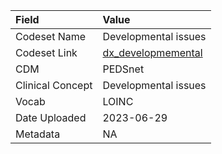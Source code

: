 |Field            |Value                |
|:----------------|:--------------------|
|Codeset Name     |Developmental issues |
|Codeset Link     |[dx_developmemental](https://github.com/PEDSnet/Variable-Dictionary/blob/main/condition/dx_developmemental.csv)|
|CDM              |PEDSnet              |
|Clinical Concept |Developmental issues |
|Vocab            |LOINC                |
|Date Uploaded    |2023-06-29           |
|Metadata         |NA                   |
